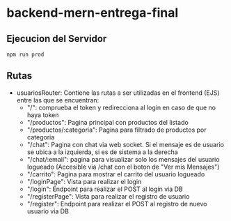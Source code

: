 # backend-mern-entrega-final

## Ejecucion del Servidor
`npm run prod`

## Rutas
- usuariosRouter: Contiene las rutas a ser utilizadas en el frontend (EJS) entre las que se encuentran:
  - "/": comprueba el token y redirecciona al login en caso de que no haya token
  - "/productos": Pagina principal con productos del listado
  - "/productos/:categoria": Pagina para filtrado de productos por categoria
  - "/chat": Pagina con chat via web socket. Si el mensaje es de usuario se ubica a la izquierda, si es de sistema a la derecha
  - "/chat/:email": pagina para visualizar solo los mensajes del usuario logueado (Accesible via /chat con el boton de "Ver mis Mensajes")
  - "/carrito": Pagina para mostrar el carrito del usuario logueado
  - "/loginPage": Vista para realizar el login
  - "/login": Endpoint para realizar el POST al login via DB
  - "/registerPage": Vista para realizar el registro de usuario
  - "/register": Endpoint para realizar el POST al registro de nuevo usuario via DB
